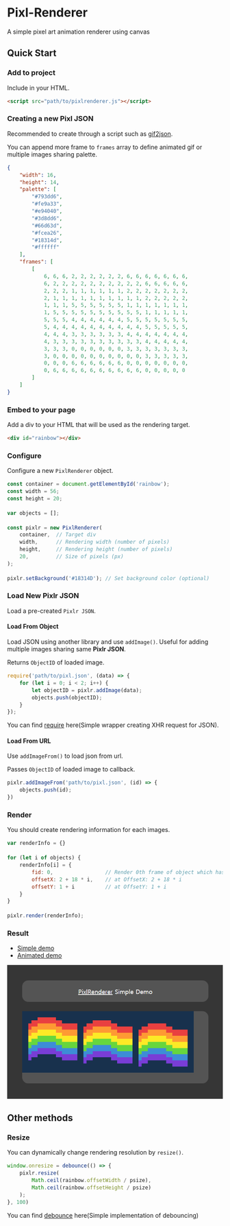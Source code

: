 # Pixl-Renderer

A simple pixel art animation renderer using canvas

## Quick Start

### Add to project

Include in your HTML.

```html
<script src="path/to/pixlrenderer.js"></script>
```

### Creating a new Pixl JSON

Recommended to create through a script such as [gif2json](gif2json).

You can append more frame to `frames` array to define animated gif or multiple images sharing palette.

```json
{
    "width": 16,
    "height": 14,
    "palette": [
        "#793dd6",
        "#fe9a33",
        "#e94040",
        "#3d8dd6",
        "#66d63d",
        "#fcea26",
        "#18314d",
        "#ffffff"
    ],
    "frames": [
        [
            6, 6, 6, 2, 2, 2, 2, 2, 2, 6, 6, 6, 6, 6, 6, 6,
            6, 2, 2, 2, 2, 2, 2, 2, 2, 2, 2, 6, 6, 6, 6, 6,
            2, 2, 2, 1, 1, 1, 1, 1, 1, 2, 2, 2, 2, 2, 2, 2,
            2, 1, 1, 1, 1, 1, 1, 1, 1, 1, 1, 2, 2, 2, 2, 2,
            1, 1, 1, 5, 5, 5, 5, 5, 5, 1, 1, 1, 1, 1, 1, 1,
            1, 5, 5, 5, 5, 5, 5, 5, 5, 5, 5, 1, 1, 1, 1, 1,
            5, 5, 5, 4, 4, 4, 4, 4, 4, 5, 5, 5, 5, 5, 5, 5,
            5, 4, 4, 4, 4, 4, 4, 4, 4, 4, 4, 5, 5, 5, 5, 5,
            4, 4, 4, 3, 3, 3, 3, 3, 3, 4, 4, 4, 4, 4, 4, 4,
            4, 3, 3, 3, 3, 3, 3, 3, 3, 3, 3, 4, 4, 4, 4, 4,
            3, 3, 3, 0, 0, 0, 0, 0, 0, 3, 3, 3, 3, 3, 3, 3,
            3, 0, 0, 0, 0, 0, 0, 0, 0, 0, 0, 3, 3, 3, 3, 3,
            0, 0, 0, 6, 6, 6, 6, 6, 6, 0, 0, 0, 0, 0, 0, 0,
            0, 6, 6, 6, 6, 6, 6, 6, 6, 6, 6, 0, 0, 0, 0, 0
        ]
    ]
}
```

### Embed to your page

Add a div to your HTML that will be used as the rendering target.

```html
<div id="rainbow"></div>
```

### Configure

Configure a new `PixlRenderer` object.

```js
const container = document.getElementById('rainbow');
const width = 56;
const height = 20;

var objects = [];

const pixlr = new PixlRenderer(
    container,  // Target div
    width,      // Rendering width (number of pixels)
    height,     // Rendering height (number of pixels)
    20,         // Size of pixels (px)
);

pixlr.setBackground('#18314D'); // Set background color (optional)
```

### Load New Pixlr JSON

Load a pre-created `Pixlr JSON`.

#### Load From Object

Load JSON using another library and use `addImage()`. Useful for adding multiple images sharing same **Pixlr JSON**.

Returns `ObjectID` of loaded image.

```js
require('path/to/pixl.json', (data) => {
    for (let i = 0; i < 2; i++) {
        let objectID = pixlr.addImage(data);
        objects.push(objectID);
    }
});
```

You can find [require](docs/scripts/loader.js) here(Simple wrapper creating XHR request for JSON).

#### Load From URL

Use `addImageFrom()` to load json from url.

Passes `ObjectID` of loaded image to callback.

```js
pixlr.addImageFrom('path/to/pixl.json', (id) => {
    objects.push(id);
})
```

### Render

You should create rendering information for each images.

```js
var renderInfo = {}

for (let i of objects) {
    renderInfo[i] = {
        fid: 0,                 // Render 0th frame of object which has ObjectID i
        offsetX: 2 + 18 * i,    // at OffsetX: 2 + 18 * i
        offsetY: 1 + i          // at OffsetY: 1 + i
    }
}

pixlr.render(renderInfo);
```

### Result

* [Simple demo](https://nyan.aquai.ro/simple.html)
* [Animated demo](https://nyan.aquai.ro)

![sdemo](images/simple_demo.png)

## Other methods

### Resize

You can dynamically change rendering resolution by `resize()`.

```js
window.onresize = debounce(() => {
    pixlr.resize(
        Math.ceil(rainbow.offsetWidth / psize),
        Math.ceil(rainbow.offsetHeight / psize)
    );
}, 100)
```

You can find [debounce](docs/scripts/debounce.js) here(Simple implementation of debouncing)
